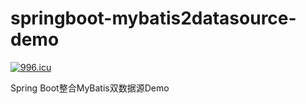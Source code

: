 # springboot-mybatis2datasource-demo
[![996.icu](https://img.shields.io/badge/link-996.icu-red.svg)](https://996.icu)

Spring Boot整合MyBatis双数据源Demo
